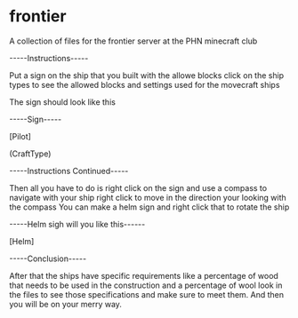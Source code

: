 # frontier
A collection of files for the frontier server at the PHN minecraft club


-----Instructions-----


Put a sign on the ship that you built with the allowe blocks click on the ship types to see the allowed blocks and settings used for the movecraft ships



The sign should look like this


-----Sign-----


[Pilot]


(CraftType)




-----Instructions Continued-----


Then all you have to do is right click on the sign and use a compass to navigate with your ship right click to move in the direction your looking with the compass
You can make a helm sign and right click that to rotate the ship


-----Helm sigh will you like this------ 


[Helm]


-----Conclusion-----


After that the ships have specific requirements like a percentage of wood that needs to be used in the construction and a percentage of wool
look in the files to see those specifications and make sure to meet them. And then you will be on your merry way. 
